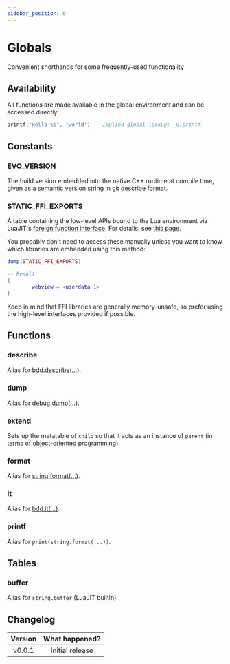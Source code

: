 ```yaml
---
sidebar_position: 0
---
```


# Globals

Convenient shorthands for some frequently-used functionality

## Availability

All functions are made available in the global environment and can be accessed directly:

```lua
printf("Hello %s", "world") -- Implied global lookup: _G.printf
```

## Constants

### EVO_VERSION

The build version embedded into the native C++ runtime at compile time, given as a [semantic version](https://semver.org/) string in [git describe](https://git-scm.com/docs/git-describe) format.

### STATIC_FFI_EXPORTS

A table containing the low-level APIs bound to the Lua environment via LuaJIT's [foreign function interface](http://luajit.org/ext_ffi.html). For details, see [this page](/docs/background-information/luajit/static-ffi-bindings).

You probably don't need to access these manually unless you want to know which libraries are embedded using this method:

```lua title=dump-ffi-exports.lua
dump(STATIC_FFI_EXPORTS)

-- Result:
{
        webview = <userdata 1>
}
```

Keep in mind that FFI libraries are generally memory-unsafe, so prefer using the high-level interfaces provided if possible.

## Functions

### describe

Alias for [bdd.describe(...)](/docs/references/api/libraries/bdd#describe).

### dump

Alias for [debug.dump(...)](/docs/references/api/extensions#debugdump).

### extend

Sets up the metatable of `child` so that it acts as an instance of `parent` (in terms of [object-oriented programming](https://en.wikipedia.org/wiki/Object-oriented_programming)).

<Function>
<Parameters>
<Parameter name="parent" type="table"/>
<Parameter name="child" type="table"/>
</Parameters>
</Function>

### format

Alias for [string.format(...)](https://www.lua.org/manual/5.1/manual.html#pdf-string.format).

### it

Alias for [bdd.it(...)](/docs/references/api/libraries/bdd#it).

### printf

Alias for `print(string.format(...))`.

## Tables

### buffer

Alias for `string.buffer` (LuaJIT builtin).

## Changelog

| Version | What happened?  |
| :-----: | :-------------: |
| v0.0.1  | Initial release |
